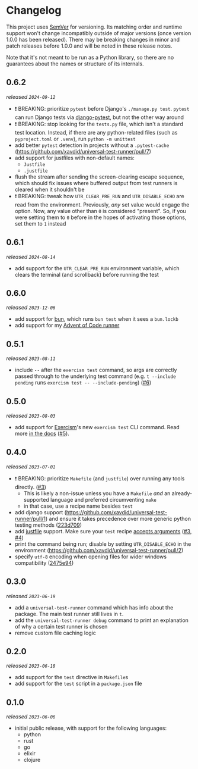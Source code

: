 # Changelog

This project uses [SemVer](https://semver.org/) for versioning. Its matching order and runtime support won't change incompatibly outside of major versions (once version 1.0.0 has been released). There may be breaking changes in minor and patch releases before 1.0.0 and will be noted in these release notes.

Note that it's not meant to be run as a Python library, so there are no guarantees about the names or structure of its internals.

## 0.6.2

_released `2024-09-12`_

- ❗️ BREAKING: prioritize `pytest` before Django's `./manage.py test`. `pytest` can run Django tests via [django-pytest](https://pytest-django.readthedocs.io/en/latest/), but not the other way around
- ❗️ BREAKING: stop looking for the `tests.py` file, which isn't a standard test location. Instead, if there are any python-related files (such as `pyproject.toml` or `.venv`), run `python -m unittest`
- add better `pytest` detection in projects without a `.pytest-cache` (https://github.com/xavdid/universal-test-runner/pull/7)
- add support for justfiles with non-default names:
  - `Justfile`
  - `.justfile`
- flush the stream after sending the screen-clearing escape sequence, which should fix issues where buffered output from test runners is cleared when it shouldn't be
- ❗ BREAKING: tweak how `UTR_CLEAR_PRE_RUN` and `UTR_DISABLE_ECHO` are read from the environment. Previously, _any_ set value would engage the option. Now, any value other than `0` is considered "present". So, if you were setting them to `0` before in the hopes of activating those options, set them to `1` instead

## 0.6.1

_released `2024-08-14`_

- add support for the `UTR_CLEAR_PRE_RUN` environment variable, which clears the terminal (and scrollback) before running the test

## 0.6.0

_released `2023-12-06`_

- add support for [bun](https://bun.sh/), which runs `bun test` when it sees a `bun.lockb`
- add support for my [Advent of Code runner](https://github.com/xavdid/advent-of-code)

## 0.5.1

_released `2023-08-11`_

- include `--` after the `exercism test` command, so args are correctly passed through to the underlying test command (e.g. `t --include pending` runs `exercism test -- --include-pending`) ([#6](https://github.com/xavdid/universal-test-runner/pull/6))

## 0.5.0

_released `2023-08-03`_

- add support for [Exercism](https://exercism.org/)'s new `exercism test` CLI command. Read more [in the docs](https://github.com/xavdid/universal-test-runner#exercism) ([#5](https://github.com/xavdid/universal-test-runner/pull/5)).

## 0.4.0

_released `2023-07-01`_

- ❗ BREAKING: prioritize `Makefile` (and `justfile`) over running any tools directly. ([#3](https://github.com/xavdid/universal-test-runner/pull/3))
  - This is likely a non-issue unless you have a `Makefile` _and_ an already-supported language and preferred circumventing `make`
  - in that case, use a recipe name besides `test`
- add django support (https://github.com/xavdid/universal-test-runner/pull/1) and ensure it takes precedence over more generic python testing methods ([223d709](https://github.com/xavdid/universal-test-runner/commit/223d709e17882d56c6efcaa42e07c4bb300f1742))
- add [justfile](https://github.com/casey/just) support. Make sure your `test` recipe [accepts arguments](https://github.com/xavdid/universal-test-runner#just-errors-when-passing-cli-args) ([#3](https://github.com/xavdid/universal-test-runner/pull/3), [#4](https://github.com/xavdid/universal-test-runner/pull/4))
- print the command being run; disable by setting `UTR_DISABLE_ECHO` in the environment (https://github.com/xavdid/universal-test-runner/pull/2)
- specify `utf-8` encoding when opening files for wider windows compatibility ([2475e94](https://github.com/xavdid/universal-test-runner/commit/2475e94))

## 0.3.0

_released `2023-06-19`_

- add a `universal-test-runner` command which has info about the package. The main test runner still lives in `t`.
- add the `universal-test-runner debug` command to print an explanation of why a certain test runner is chosen
- remove custom file caching logic

## 0.2.0

_released `2023-06-18`_

- add support for the `test` directive in `Makefile`s
- add support for the `test` script in a `package.json` file

## 0.1.0

_released `2023-06-06`_

- initial public release, with support for the following languages:
  - python
  - rust
  - go
  - elixir
  - clojure
